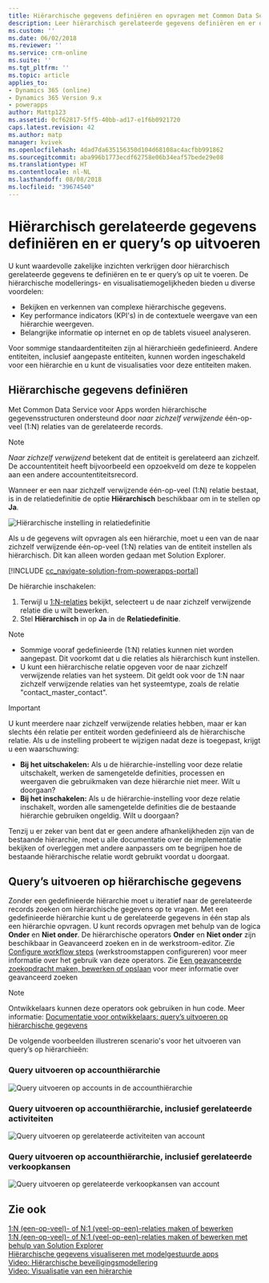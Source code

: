 ```yaml
---
title: Hiërarchische gegevens definiëren en opvragen met Common Data Service voor Apps | MicrosoftDocs
description: Leer hiërarchisch gerelateerde gegevens definiëren en er query’s op uitvoeren
ms.custom: ''
ms.date: 06/02/2018
ms.reviewer: ''
ms.service: crm-online
ms.suite: ''
ms.tgt_pltfrm: ''
ms.topic: article
applies_to:
- Dynamics 365 (online)
- Dynamics 365 Version 9.x
- powerapps
author: Mattp123
ms.assetid: 0cf62817-5ff5-40bb-ad17-e1f6b0921720
caps.latest.revision: 42
ms.author: matp
manager: kvivek
ms.openlocfilehash: 4dad7da635156350d104d68108ac4acfbb991862
ms.sourcegitcommit: aba996b1773ecdf62758e06b34eaf57bede29e08
ms.translationtype: HT
ms.contentlocale: nl-NL
ms.lasthandoff: 08/08/2018
ms.locfileid: "39674540"
---
```

# <a name="define-and-query-hierarchically-related-data"></a>Hiërarchisch gerelateerde gegevens definiëren en er query’s op uitvoeren

U kunt waardevolle zakelijke inzichten verkrijgen door hiërarchisch gerelateerde gegevens te definiëren en te er query’s op uit te voeren. De hiërarchische modellerings- en visualisatiemogelijkheden bieden u diverse voordelen:  
  
- Bekijken en verkennen van complexe hiërarchische gegevens.  
- Key performance indicators (KPI's) in de contextuele weergave van een hiërarchie weergeven.  
- Belangrijke informatie op internet en op de tablets visueel analyseren.  
  
Voor sommige standaardentiteiten zijn al hiërarchieën gedefinieerd. Andere entiteiten, inclusief aangepaste entiteiten, kunnen worden ingeschakeld voor een hiërarchie en u kunt de visualisaties voor deze entiteiten maken. 

## <a name="define-hierarchical-data"></a>Hiërarchische gegevens definiëren

Met Common Data Service voor Apps worden hiërarchische gegevensstructuren ondersteund door *naar zichzelf verwijzende* één-op-veel (1:N) relaties van de gerelateerde records. 

> [!NOTE]
> *Naar zichzelf verwijzend* betekent dat de entiteit is gerelateerd aan zichzelf. De accountentiteit heeft bijvoorbeeld een opzoekveld om deze te koppelen aan een andere accountentiteitsrecord.

Wanneer er een naar zichzelf verwijzende één-op-veel (1:N) relatie bestaat, is in de relatiedefinitie de optie **Hiërarchisch** beschikbaar om in te stellen op **Ja**.

![Hiërarchische instelling in relatiedefinitie](media/self-referential-relationship-car-solution-explorer.png)

Als u de gegevens wilt opvragen als een hiërarchie, moet u een van de naar zichzelf verwijzende één-op-veel (1:N) relaties van de entiteit instellen als hiërarchisch. Dit kan alleen worden gedaan met Solution Explorer.

[!INCLUDE [cc_navigate-solution-from-powerapps-portal](../../includes/cc_navigate-solution-from-powerapps-portal.md)]

De hiërarchie inschakelen:  
  
1. Terwijl u [1:N-relaties](create-edit-1n-relationships-solution-explorer.md#view-entity-relationships) bekijkt, selecteert u de naar zichzelf verwijzende relatie die u wilt bewerken.
2. Stel **Hiërarchisch** in op **Ja** in de **Relatiedefinitie**.  
  
> [!NOTE]
> - Sommige vooraf gedefinieerde (1:N) relaties kunnen niet worden aangepast. Dit voorkomt dat u die relaties als hiërarchisch kunt instellen.  
> - U kunt een hiërarchische relatie opgeven voor de naar zichzelf verwijzende relaties van het systeem. Dit geldt ook voor de 1:N naar zichzelf verwijzende relaties van het systeemtype, zoals de relatie "contact_master_contact".  

> [!IMPORTANT]
> U kunt meerdere naar zichzelf verwijzende relaties hebben, maar er kan slechts één relatie per entiteit worden gedefinieerd als de hiërarchische relatie. Als u de instelling probeert te wijzigen nadat deze is toegepast, krijgt u een waarschuwing:
>
> - **Bij het uitschakelen:** Als u de hiërarchie-instelling voor deze relatie uitschakelt, werken de samengetelde definities, processen en weergaven die gebruikmaken van deze hiërarchie niet meer. Wilt u doorgaan? 
> - **Bij het inschakelen:** Als u de hiërarchie-instelling voor deze relatie inschakelt, worden alle samengetelde definities die de bestaande hiërarchie gebruiken ongeldig. Wilt u doorgaan?
>
> Tenzij u er zeker van bent dat er geen andere afhankelijkheden zijn van de bestaande hiërarchie, moet u alle documentatie over de implementatie bekijken of overleggen met andere aanpassers om te begrijpen hoe de bestaande hiërarchische relatie wordt gebruikt voordat u doorgaat.

<a name="BKMK_Querydata"></a> 
  
## <a name="query-hierarchical-data"></a>Query’s uitvoeren op hiërarchische gegevens  

Zonder een gedefinieerde hiërarchie moet u iteratief naar de gerelateerde records zoeken om hiërarchische gegevens op te vragen. Met een gedefinieerde hiërarchie kunt u de gerelateerde gegevens in één stap als een hiërarchie opvragen. U kunt records opvragen met behulp van de logica **Onder** en **Niet onder**. De hiërarchische operators **Onder** en **Niet onder** zijn beschikbaar in Geavanceerd zoeken en in de werkstroom-editor. Zie [Configure workflow steps](/flow/configure-workflow-steps#setting-conditions-for-workflow-actions) (werkstroomstappen configureren) voor meer informatie over het gebruik van deze operators. Zie [Een geavanceerde zoekopdracht maken, bewerken of opslaan](https://docs.microsoft.com/dynamics365/customer-engagement/basics/save-advanced-find-search) voor meer informatie over geavanceerd zoeken  

> [!NOTE]
> Ontwikkelaars kunnen deze operators ook gebruiken in hun code. Meer informatie: [Documentatie voor ontwikkelaars: query’s uitvoeren op hiërarchische gegevens](/dynamics365/customer-engagement/developer/org-service/query-hierarchical-data)
  
De volgende voorbeelden illustreren scenario's voor het uitvoeren van query’s op hiërarchieën:  
  
### <a name="query-account-hierarchy"></a>Query uitvoeren op accounthiërarchie  
  
![Query uitvoeren op accounts in de accounthiërarchie](media/query-accounts.png)  
  
### <a name="query-account-hierarchy-including-related-activities"></a>Query uitvoeren op accounthiërarchie, inclusief gerelateerde activiteiten  
  
![Query uitvoeren op gerelateerde activiteiten van account](media/query-account-related-activities.png)  
  
###  <a name="query-account-hierarchy-including-related-opportunities"></a>Query uitvoeren op accounthiërarchie, inclusief gerelateerde verkoopkansen  
  
![Query uitvoeren op gerelateerde verkoopkansen van account](media/query-account-related-opportunities.png)  
  
## <a name="see-also"></a>Zie ook 
[1:N (een-op-veel)- of N:1 (veel-op-een)-relaties maken of bewerken](create-edit-1n-relationships.md)<br />
[1:N (een-op-veel)- of N:1 (veel-op-een)-relaties maken of bewerken met behulp van Solution Explorer](create-edit-1n-relationships-solution-explorer.md)<br />
[Hiërarchische gegevens visualiseren met modelgestuurde apps](visualize-hierarchical-data.md)<br />
[Video: Hiërarchische beveiligingsmodellering](http://www.youtube.com/watch?v=kx5So32DrCo&index=10&list=PLC3591A8FE4ADBE07)<br />
[Video: Visualisatie van een hiërarchie](http://www.youtube.com/watch?v=_dGBE6icLNw&index=9&list=PLC3591A8FE4ADBE07)
